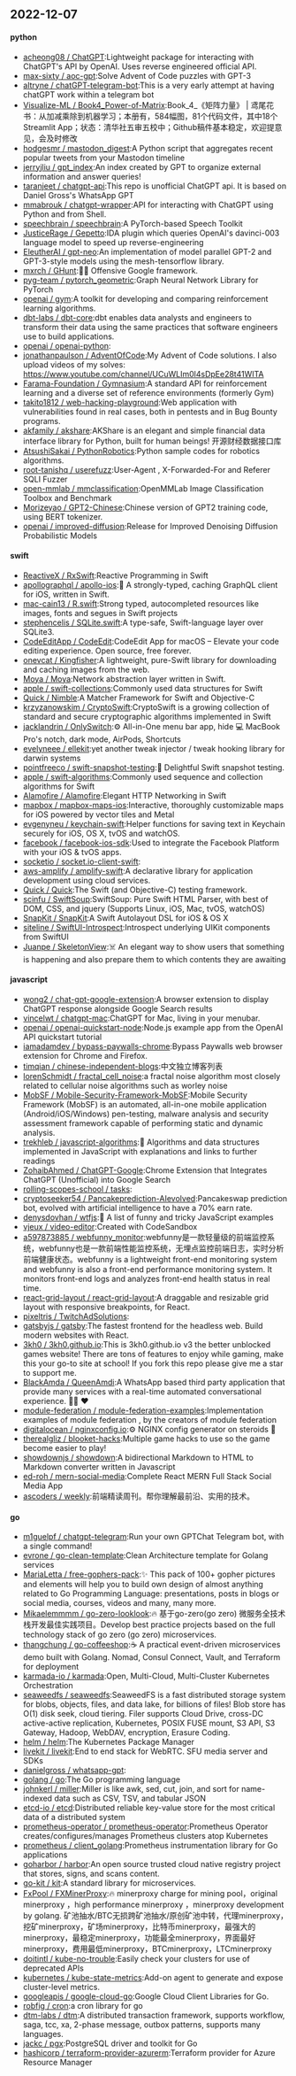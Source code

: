 ## 2022-12-07

#### python
* [acheong08 / ChatGPT](https://github.com/acheong08/ChatGPT):Lightweight package for interacting with ChatGPT's API by OpenAI. Uses reverse engineered official API.
* [max-sixty / aoc-gpt](https://github.com/max-sixty/aoc-gpt):Solve Advent of Code puzzles with GPT-3
* [altryne / chatGPT-telegram-bot](https://github.com/altryne/chatGPT-telegram-bot):This is a very early attempt at having chatGPT work within a telegram bot
* [Visualize-ML / Book4_Power-of-Matrix](https://github.com/Visualize-ML/Book4_Power-of-Matrix):Book_4_《矩阵力量》 | 鸢尾花书：从加减乘除到机器学习；本册有，584幅图，81个代码文件，其中18个Streamlit App；状态：清华社五审五校中；Github稿件基本稳定，欢迎提意见，会及时修改
* [hodgesmr / mastodon_digest](https://github.com/hodgesmr/mastodon_digest):A Python script that aggregates recent popular tweets from your Mastodon timeline
* [jerryjliu / gpt_index](https://github.com/jerryjliu/gpt_index):An index created by GPT to organize external information and answer queries!
* [taranjeet / chatgpt-api](https://github.com/taranjeet/chatgpt-api):This repo is unofficial ChatGPT api. It is based on Daniel Gross's WhatsApp GPT
* [mmabrouk / chatgpt-wrapper](https://github.com/mmabrouk/chatgpt-wrapper):API for interacting with ChatGPT using Python and from Shell.
* [speechbrain / speechbrain](https://github.com/speechbrain/speechbrain):A PyTorch-based Speech Toolkit
* [JusticeRage / Gepetto](https://github.com/JusticeRage/Gepetto):IDA plugin which queries OpenAI's davinci-003 language model to speed up reverse-engineering
* [EleutherAI / gpt-neo](https://github.com/EleutherAI/gpt-neo):An implementation of model parallel GPT-2 and GPT-3-style models using the mesh-tensorflow library.
* [mxrch / GHunt](https://github.com/mxrch/GHunt):🕵️‍♂️
Offensive Google framework.
* [pyg-team / pytorch_geometric](https://github.com/pyg-team/pytorch_geometric):Graph Neural Network Library for PyTorch
* [openai / gym](https://github.com/openai/gym):A toolkit for developing and comparing reinforcement learning algorithms.
* [dbt-labs / dbt-core](https://github.com/dbt-labs/dbt-core):dbt enables data analysts and engineers to transform their data using the same practices that software engineers use to build applications.
* [openai / openai-python](https://github.com/openai/openai-python):
* [jonathanpaulson / AdventOfCode](https://github.com/jonathanpaulson/AdventOfCode):My Advent of Code solutions. I also upload videos of my solves: https://www.youtube.com/channel/UCuWLIm0l4sDpEe28t41WITA
* [Farama-Foundation / Gymnasium](https://github.com/Farama-Foundation/Gymnasium):A standard API for reinforcement learning and a diverse set of reference environments (formerly Gym)
* [takito1812 / web-hacking-playground](https://github.com/takito1812/web-hacking-playground):Web application with vulnerabilities found in real cases, both in pentests and in Bug Bounty programs.
* [akfamily / akshare](https://github.com/akfamily/akshare):AKShare is an elegant and simple financial data interface library for Python, built for human beings! 开源财经数据接口库
* [AtsushiSakai / PythonRobotics](https://github.com/AtsushiSakai/PythonRobotics):Python sample codes for robotics algorithms.
* [root-tanishq / userefuzz](https://github.com/root-tanishq/userefuzz):User-Agent , X-Forwarded-For and Referer SQLI Fuzzer
* [open-mmlab / mmclassification](https://github.com/open-mmlab/mmclassification):OpenMMLab Image Classification Toolbox and Benchmark
* [Morizeyao / GPT2-Chinese](https://github.com/Morizeyao/GPT2-Chinese):Chinese version of GPT2 training code, using BERT tokenizer.
* [openai / improved-diffusion](https://github.com/openai/improved-diffusion):Release for Improved Denoising Diffusion Probabilistic Models

#### swift
* [ReactiveX / RxSwift](https://github.com/ReactiveX/RxSwift):Reactive Programming in Swift
* [apollographql / apollo-ios](https://github.com/apollographql/apollo-ios):📱
A strongly-typed, caching GraphQL client for iOS, written in Swift.
* [mac-cain13 / R.swift](https://github.com/mac-cain13/R.swift):Strong typed, autocompleted resources like images, fonts and segues in Swift projects
* [stephencelis / SQLite.swift](https://github.com/stephencelis/SQLite.swift):A type-safe, Swift-language layer over SQLite3.
* [CodeEditApp / CodeEdit](https://github.com/CodeEditApp/CodeEdit):CodeEdit App for macOS – Elevate your code editing experience. Open source, free forever.
* [onevcat / Kingfisher](https://github.com/onevcat/Kingfisher):A lightweight, pure-Swift library for downloading and caching images from the web.
* [Moya / Moya](https://github.com/Moya/Moya):Network abstraction layer written in Swift.
* [apple / swift-collections](https://github.com/apple/swift-collections):Commonly used data structures for Swift
* [Quick / Nimble](https://github.com/Quick/Nimble):A Matcher Framework for Swift and Objective-C
* [krzyzanowskim / CryptoSwift](https://github.com/krzyzanowskim/CryptoSwift):CryptoSwift is a growing collection of standard and secure cryptographic algorithms implemented in Swift
* [jacklandrin / OnlySwitch](https://github.com/jacklandrin/OnlySwitch):⚙️
All-in-One menu bar app, hide
💻
MacBook Pro's notch, dark mode, AirPods, Shortcuts
* [evelyneee / ellekit](https://github.com/evelyneee/ellekit):yet another tweak injector / tweak hooking library for darwin systems
* [pointfreeco / swift-snapshot-testing](https://github.com/pointfreeco/swift-snapshot-testing):📸
Delightful Swift snapshot testing.
* [apple / swift-algorithms](https://github.com/apple/swift-algorithms):Commonly used sequence and collection algorithms for Swift
* [Alamofire / Alamofire](https://github.com/Alamofire/Alamofire):Elegant HTTP Networking in Swift
* [mapbox / mapbox-maps-ios](https://github.com/mapbox/mapbox-maps-ios):Interactive, thoroughly customizable maps for iOS powered by vector tiles and Metal
* [evgenyneu / keychain-swift](https://github.com/evgenyneu/keychain-swift):Helper functions for saving text in Keychain securely for iOS, OS X, tvOS and watchOS.
* [facebook / facebook-ios-sdk](https://github.com/facebook/facebook-ios-sdk):Used to integrate the Facebook Platform with your iOS & tvOS apps.
* [socketio / socket.io-client-swift](https://github.com/socketio/socket.io-client-swift):
* [aws-amplify / amplify-swift](https://github.com/aws-amplify/amplify-swift):A declarative library for application development using cloud services.
* [Quick / Quick](https://github.com/Quick/Quick):The Swift (and Objective-C) testing framework.
* [scinfu / SwiftSoup](https://github.com/scinfu/SwiftSoup):SwiftSoup: Pure Swift HTML Parser, with best of DOM, CSS, and jquery (Supports Linux, iOS, Mac, tvOS, watchOS)
* [SnapKit / SnapKit](https://github.com/SnapKit/SnapKit):A Swift Autolayout DSL for iOS & OS X
* [siteline / SwiftUI-Introspect](https://github.com/siteline/SwiftUI-Introspect):Introspect underlying UIKit components from SwiftUI
* [Juanpe / SkeletonView](https://github.com/Juanpe/SkeletonView):☠️
An elegant way to show users that something is happening and also prepare them to which contents they are awaiting

#### javascript
* [wong2 / chat-gpt-google-extension](https://github.com/wong2/chat-gpt-google-extension):A browser extension to display ChatGPT response alongside Google Search results
* [vincelwt / chatgpt-mac](https://github.com/vincelwt/chatgpt-mac):ChatGPT for Mac, living in your menubar.
* [openai / openai-quickstart-node](https://github.com/openai/openai-quickstart-node):Node.js example app from the OpenAI API quickstart tutorial
* [iamadamdev / bypass-paywalls-chrome](https://github.com/iamadamdev/bypass-paywalls-chrome):Bypass Paywalls web browser extension for Chrome and Firefox.
* [timqian / chinese-independent-blogs](https://github.com/timqian/chinese-independent-blogs):中文独立博客列表
* [lorenSchmidt / fractal_cell_noise](https://github.com/lorenSchmidt/fractal_cell_noise):a fractal noise algorithm most closely related to cellular noise algorithms such as worley noise
* [MobSF / Mobile-Security-Framework-MobSF](https://github.com/MobSF/Mobile-Security-Framework-MobSF):Mobile Security Framework (MobSF) is an automated, all-in-one mobile application (Android/iOS/Windows) pen-testing, malware analysis and security assessment framework capable of performing static and dynamic analysis.
* [trekhleb / javascript-algorithms](https://github.com/trekhleb/javascript-algorithms):📝
Algorithms and data structures implemented in JavaScript with explanations and links to further readings
* [ZohaibAhmed / ChatGPT-Google](https://github.com/ZohaibAhmed/ChatGPT-Google):Chrome Extension that Integrates ChatGPT (Unofficial) into Google Search
* [rolling-scopes-school / tasks](https://github.com/rolling-scopes-school/tasks):
* [cryptoseeker54 / Pancakeprediction-AIevolved](https://github.com/cryptoseeker54/Pancakeprediction-AIevolved):Pancakeswap prediction bot, evolved with artificial intelligence to have a 70% earn rate.
* [denysdovhan / wtfjs](https://github.com/denysdovhan/wtfjs):🤪
A list of funny and tricky JavaScript examples
* [vjeux / video-editor](https://github.com/vjeux/video-editor):Created with CodeSandbox
* [a597873885 / webfunny_monitor](https://github.com/a597873885/webfunny_monitor):webfunny是一款轻量级的前端监控系统，webfunny也是一款前端性能监控系统，无埋点监控前端日志，实时分析前端健康状态。webfunny is a lightweight front-end monitoring system and webfunny is also a front-end performance monitoring system. It monitors front-end logs and analyzes front-end health status in real time.
* [react-grid-layout / react-grid-layout](https://github.com/react-grid-layout/react-grid-layout):A draggable and resizable grid layout with responsive breakpoints, for React.
* [pixeltris / TwitchAdSolutions](https://github.com/pixeltris/TwitchAdSolutions):
* [gatsbyjs / gatsby](https://github.com/gatsbyjs/gatsby):The fastest frontend for the headless web. Build modern websites with React.
* [3kh0 / 3kh0.github.io](https://github.com/3kh0/3kh0.github.io):This is 3kh0.github.io v3 the better unblocked games website! There are tons of features to enjoy while gaming, make this your go-to site at school! If you fork this repo please give me a star to support me.
* [BlackAmda / QueenAmdi](https://github.com/BlackAmda/QueenAmdi):A WhatsApp based third party application that provide many services with a real-time automated conversational experience. 💃🏻
❤️
* [module-federation / module-federation-examples](https://github.com/module-federation/module-federation-examples):Implementation examples of module federation , by the creators of module federation
* [digitalocean / nginxconfig.io](https://github.com/digitalocean/nginxconfig.io):⚙️
NGINX config generator on steroids
💉
* [therealgliz / blooket-hacks](https://github.com/therealgliz/blooket-hacks):Multiple game hacks to use so the game become easier to play!
* [showdownjs / showdown](https://github.com/showdownjs/showdown):A bidirectional Markdown to HTML to Markdown converter written in Javascript
* [ed-roh / mern-social-media](https://github.com/ed-roh/mern-social-media):Complete React MERN Full Stack Social Media App
* [ascoders / weekly](https://github.com/ascoders/weekly):前端精读周刊。帮你理解最前沿、实用的技术。

#### go
* [m1guelpf / chatgpt-telegram](https://github.com/m1guelpf/chatgpt-telegram):Run your own GPTChat Telegram bot, with a single command!
* [evrone / go-clean-template](https://github.com/evrone/go-clean-template):Clean Architecture template for Golang services
* [MariaLetta / free-gophers-pack](https://github.com/MariaLetta/free-gophers-pack):✨
This pack of 100+ gopher pictures and elements will help you to build own design of almost anything related to Go Programming Language: presentations, posts in blogs or social media, courses, videos and many, many more.
* [Mikaelemmmm / go-zero-looklook](https://github.com/Mikaelemmmm/go-zero-looklook):🔥
基于go-zero(go zero) 微服务全技术栈开发最佳实践项目。Develop best practice projects based on the full technology stack of go zero (go zero) microservices.
* [thangchung / go-coffeeshop](https://github.com/thangchung/go-coffeeshop):☕
A practical event-driven microservices demo built with Golang. Nomad, Consul Connect, Vault, and Terraform for deployment
* [karmada-io / karmada](https://github.com/karmada-io/karmada):Open, Multi-Cloud, Multi-Cluster Kubernetes Orchestration
* [seaweedfs / seaweedfs](https://github.com/seaweedfs/seaweedfs):SeaweedFS is a fast distributed storage system for blobs, objects, files, and data lake, for billions of files! Blob store has O(1) disk seek, cloud tiering. Filer supports Cloud Drive, cross-DC active-active replication, Kubernetes, POSIX FUSE mount, S3 API, S3 Gateway, Hadoop, WebDAV, encryption, Erasure Coding.
* [helm / helm](https://github.com/helm/helm):The Kubernetes Package Manager
* [livekit / livekit](https://github.com/livekit/livekit):End to end stack for WebRTC. SFU media server and SDKs
* [danielgross / whatsapp-gpt](https://github.com/danielgross/whatsapp-gpt):
* [golang / go](https://github.com/golang/go):The Go programming language
* [johnkerl / miller](https://github.com/johnkerl/miller):Miller is like awk, sed, cut, join, and sort for name-indexed data such as CSV, TSV, and tabular JSON
* [etcd-io / etcd](https://github.com/etcd-io/etcd):Distributed reliable key-value store for the most critical data of a distributed system
* [prometheus-operator / prometheus-operator](https://github.com/prometheus-operator/prometheus-operator):Prometheus Operator creates/configures/manages Prometheus clusters atop Kubernetes
* [prometheus / client_golang](https://github.com/prometheus/client_golang):Prometheus instrumentation library for Go applications
* [goharbor / harbor](https://github.com/goharbor/harbor):An open source trusted cloud native registry project that stores, signs, and scans content.
* [go-kit / kit](https://github.com/go-kit/kit):A standard library for microservices.
* [FxPool / FXMinerProxy](https://github.com/FxPool/FXMinerProxy):🔥
minerproxy charge for mining pool，original minerproxy ，high performance minerproxy ，minerproxy development by golang. 矿池抽水/BTC无损跨矿池抽水/原创矿池中转，代理minerproxy，挖矿minerproxy，矿场minerproxy，比特币minerproxy，最强大的minerproxy，最稳定minerproxy，功能最全minerproxy，界面最好minerproxy，费用最低minerproxy，BTCminerproxy，LTCminerproxy
* [doitintl / kube-no-trouble](https://github.com/doitintl/kube-no-trouble):Easily check your clusters for use of deprecated APIs
* [kubernetes / kube-state-metrics](https://github.com/kubernetes/kube-state-metrics):Add-on agent to generate and expose cluster-level metrics.
* [googleapis / google-cloud-go](https://github.com/googleapis/google-cloud-go):Google Cloud Client Libraries for Go.
* [robfig / cron](https://github.com/robfig/cron):a cron library for go
* [dtm-labs / dtm](https://github.com/dtm-labs/dtm):A distributed transaction framework, supports workflow, saga, tcc, xa, 2-phase message, outbox patterns, supports many languages.
* [jackc / pgx](https://github.com/jackc/pgx):PostgreSQL driver and toolkit for Go
* [hashicorp / terraform-provider-azurerm](https://github.com/hashicorp/terraform-provider-azurerm):Terraform provider for Azure Resource Manager
